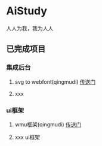 # AiStudy
人人为我，我为人人


## 已完成项目

### 集成后台
1. svg to webfont(qingmudi) [传送门](http://baidu.com)

2. xxx


### ui框架
1. wmu框架(qingmudi) [传送门](http://baidu.com)


2. xxx ui框架
